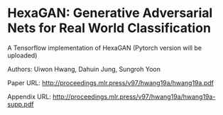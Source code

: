 # HexaGAN: Generative Adversarial Nets for Real World Classification

A Tensorflow implementation of HexaGAN (Pytorch version will be uploaded)

Authors: Uiwon Hwang, Dahuin Jung, Sungroh Yoon

Paper URL: http://proceedings.mlr.press/v97/hwang19a/hwang19a.pdf

Appendix URL: http://proceedings.mlr.press/v97/hwang19a/hwang19a-supp.pdf
